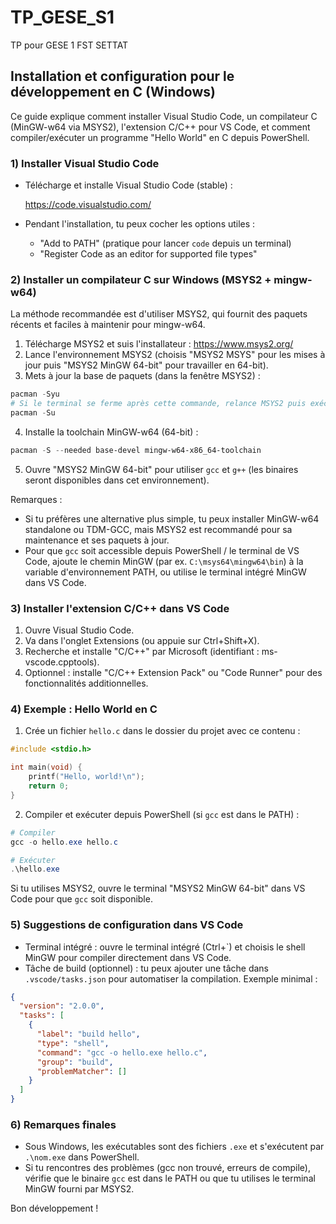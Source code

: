 # TP_GESE_S1

TP pour GESE 1 FST SETTAT

## Installation et configuration pour le développement en C (Windows)

Ce guide explique comment installer Visual Studio Code, un compilateur C (MinGW-w64 via MSYS2), l'extension C/C++ pour VS Code, et comment compiler/exécuter un programme "Hello World" en C depuis PowerShell.

### 1) Installer Visual Studio Code

- Télécharge et installe Visual Studio Code (stable) :

  https://code.visualstudio.com/

- Pendant l'installation, tu peux cocher les options utiles :
  - "Add to PATH" (pratique pour lancer `code` depuis un terminal)
  - "Register Code as an editor for supported file types"

### 2) Installer un compilateur C sur Windows (MSYS2 + mingw-w64)

La méthode recommandée est d'utiliser MSYS2, qui fournit des paquets récents et faciles à maintenir pour mingw-w64.

1. Télécharge MSYS2 et suis l'installateur : https://www.msys2.org/
2. Lance l'environnement MSYS2 (choisis "MSYS2 MSYS" pour les mises à jour puis "MSYS2 MinGW 64-bit" pour travailler en 64-bit).
3. Mets à jour la base de paquets (dans la fenêtre MSYS2) :

```powershell
pacman -Syu
# Si le terminal se ferme après cette commande, relance MSYS2 puis exécute :
pacman -Su
```

4. Installe la toolchain MinGW-w64 (64-bit) :

```powershell
pacman -S --needed base-devel mingw-w64-x86_64-toolchain
```

5. Ouvre "MSYS2 MinGW 64-bit" pour utiliser `gcc` et `g++` (les binaires seront disponibles dans cet environnement).

Remarques :
- Si tu préfères une alternative plus simple, tu peux installer MinGW-w64 standalone ou TDM-GCC, mais MSYS2 est recommandé pour sa maintenance et ses paquets à jour.
- Pour que `gcc` soit accessible depuis PowerShell / le terminal de VS Code, ajoute le chemin MinGW (par ex. `C:\msys64\mingw64\bin`) à la variable d'environnement PATH, ou utilise le terminal intégré MinGW dans VS Code.

### 3) Installer l'extension C/C++ dans VS Code

1. Ouvre Visual Studio Code.
2. Va dans l'onglet Extensions (ou appuie sur Ctrl+Shift+X).
3. Recherche et installe "C/C++" par Microsoft (identifiant : ms-vscode.cpptools).
4. Optionnel : installe "C/C++ Extension Pack" ou "Code Runner" pour des fonctionnalités additionnelles.

### 4) Exemple : Hello World en C

1. Crée un fichier `hello.c` dans le dossier du projet avec ce contenu :

```c
#include <stdio.h>

int main(void) {
    printf("Hello, world!\n");
    return 0;
}
```

2. Compiler et exécuter depuis PowerShell (si `gcc` est dans le PATH) :

```powershell
# Compiler
gcc -o hello.exe hello.c

# Exécuter
.\hello.exe
```

Si tu utilises MSYS2, ouvre le terminal "MSYS2 MinGW 64-bit" dans VS Code pour que `gcc` soit disponible.

### 5) Suggestions de configuration dans VS Code

- Terminal intégré : ouvre le terminal intégré (Ctrl+`) et choisis le shell MinGW pour compiler directement dans VS Code.
- Tâche de build (optionnel) : tu peux ajouter une tâche dans `.vscode/tasks.json` pour automatiser la compilation. Exemple minimal :

```json
{
  "version": "2.0.0",
  "tasks": [
    {
      "label": "build hello",
      "type": "shell",
      "command": "gcc -o hello.exe hello.c",
      "group": "build",
      "problemMatcher": []
    }
  ]
}
```

### 6) Remarques finales

- Sous Windows, les exécutables sont des fichiers `.exe` et s'exécutent par `.\nom.exe` dans PowerShell.
- Si tu rencontres des problèmes (gcc non trouvé, erreurs de compile), vérifie que le binaire `gcc` est dans le PATH ou que tu utilises le terminal MinGW fourni par MSYS2.

Bon développement !
